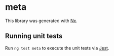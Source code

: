 # meta

This library was generated with [Nx](https://nx.dev).

## Running unit tests

Run `ng test meta` to execute the unit tests via [Jest](https://jestjs.io).
